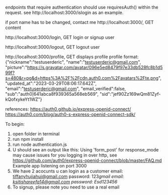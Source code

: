 endpoints that require authentication should use requiresAuth() within the request. see http://localhost:3000/islogin as an example.

if port name has to be changed, contact me
http://localhost:3000/, GET
content

http://localhost:3000/login, GET
login or signup user

http://localhost:3000/logout, GET
logout user

http://localhost:3000/profile, GET
displays profile
profile format:
{"nickname":"testuserderic",
"name":"testuserderic@gmail.com",
"picture":"https://s.gravatar.com/avatar/096e5ed8479f97e33db528fc8b1d599f?s=480&r=pg&d=https%3A%2F%2Fcdn.auth0.com%2Favatars%2Fte.png",
"updated_at":"2023-03-29T08:06:17.642Z",
"email":"testuserderic@gmail.com",
"email_verified":false,
"sub":"auth0|641abca8f939365a568eb569",
"sid":"jef90Zz169wQm81Zyf-kQofxykeYt1WZ"}

references:
https://auth0.github.io/express-openid-connect/
https://auth0.com/blog/auth0-s-express-openid-connect-sdk/

To begin:
1. open folder in terminal
2. run npm install
3. run node authentication.js
4. U should see an output like this: Using 'form_post' for response_mode may cause issues for you logging in over http, see https://github.com/auth0/express-openid-connect/blob/master/FAQ.md
Example app listening on port 3000
5. We have 2 acocunts u can login as a customer
email: tiffanyhujiahui@gmail.com 
password: 123*gmail
email: ksitishareefa14@gmail.com 
password: Esd123456*
6. To signup, please note you need to use a real email